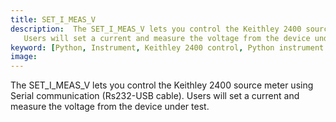 ```yaml
---
title: SET_I_MEAS_V
description:  The SET_I_MEAS_V lets you control the Keithley 2400 source meter using Serial communication (Rs232-USB cable).
   Users will set a current and measure the voltage from the device under test. 
keyword: [Python, Instrument, Keithley 2400 control, Python instrument integration, Measurement and analysis, Python"-"based instrument control, Keithley instrument control, Enhance measurements with Python, Python"-"based measurement techniques, Streamline instrument usage, Accurate data analysis,Python integration with Keithley 2400]
image:
--- 
```


The SET_I_MEAS_V lets you control the Keithley 2400 source meter using Serial communication (Rs232-USB cable).
   Users will set a current and measure the voltage from the device under test. 